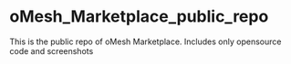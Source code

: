 # oMesh_Marketplace_public_repo
This is the public repo of oMesh Marketplace. Includes only opensource code and screenshots
